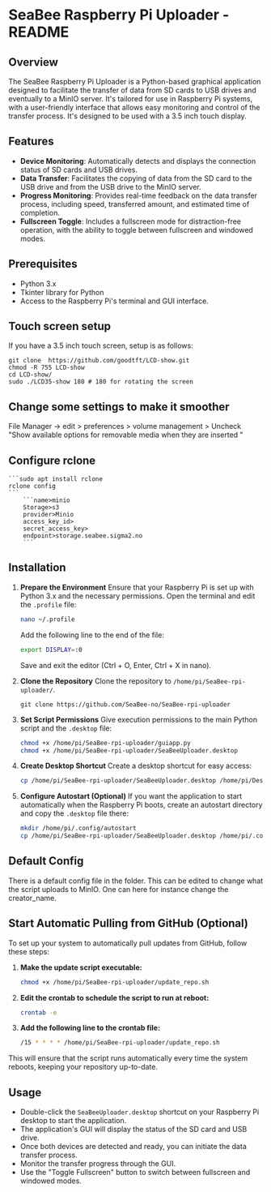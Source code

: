 # SeaBee Raspberry Pi Uploader - README

## Overview
The SeaBee Raspberry Pi Uploader is a Python-based graphical application designed to facilitate the transfer of data from SD cards to USB drives and eventually to a MinIO server. It's tailored for use in Raspberry Pi systems, with a user-friendly interface that allows easy monitoring and control of the transfer process. It's designed to be used with a 3.5 inch touch display.

## Features
- **Device Monitoring**: Automatically detects and displays the connection status of SD cards and USB drives.
- **Data Transfer**: Facilitates the copying of data from the SD card to the USB drive and from the USB drive to the MinIO server.
- **Progress Monitoring**: Provides real-time feedback on the data transfer process, including speed, transferred amount, and estimated time of completion.
- **Fullscreen Toggle**: Includes a fullscreen mode for distraction-free operation, with the ability to toggle between fullscreen and windowed modes.

## Prerequisites
- Python 3.x
- Tkinter library for Python
- Access to the Raspberry Pi's terminal and GUI interface.

## Touch screen setup
If you have a 3.5 inch touch screen, setup is as follows:

    git clone  https://github.com/goodtft/LCD-show.git
    chmod -R 755 LCD-show 
    cd LCD-show/
    sudo ./LCD35-show 180 # 180 for rotating the screen

## Change some settings to make it smoother
File Manager -> edit > preferences > volume management > Uncheck "Show available options for removable media when they are inserted "

## Configure rclone
    ```sudo apt install rclone
    rclone config
    ```
        ```name>minio
        Storage>s3
        provider>Minio
        access_key_id>
        secret_access_key>
        endpoint>storage.seabee.sigma2.no
        ```

## Installation
1. **Prepare the Environment**
    Ensure that your Raspberry Pi is set up with Python 3.x and the necessary permissions. Open the terminal and edit the `.profile` file:

    ```bash
    nano ~/.profile
    ```

    Add the following line to the end of the file:

    ```bash
    export DISPLAY=:0
    ```

    Save and exit the editor (Ctrl + O, Enter, Ctrl + X in nano).

2. **Clone the Repository**
    Clone the repository to `/home/pi/SeaBee-rpi-uploader/`.

    ```git clone https://github.com/SeaBee-no/SeaBee-rpi-uploader```


3. **Set Script Permissions**
    Give execution permissions to the main Python script and the `.desktop` file:

    ```bash
    chmod +x /home/pi/SeaBee-rpi-uploader/guiapp.py
    chmod +x /home/pi/SeaBee-rpi-uploader/SeaBeeUploader.desktop
    ```

4. **Create Desktop Shortcut**
    Create a desktop shortcut for easy access:

    ```bash
    cp /home/pi/SeaBee-rpi-uploader/SeaBeeUploader.desktop /home/pi/Desktop/SeaBeeUploader.desktop
    ```

5. **Configure Autostart (Optional)**
    If you want the application to start automatically when the Raspberry Pi boots, create an autostart directory and copy the `.desktop` file there:

    ```bash
    mkdir /home/pi/.config/autostart
    cp /home/pi/SeaBee-rpi-uploader/SeaBeeUploader.desktop /home/pi/.config/autostart/SeaBeeUploader.desktop
    ```

## Default Config
There is a default config file in the folder. This can be edited to change what the script uploads to MinIO. One can here for instance change the creator_name.


## Start Automatic Pulling from GitHub (Optional)

To set up your system to automatically pull updates from GitHub, follow these steps:

1. **Make the update script executable:**

    ```sh
    chmod +x /home/pi/SeaBee-rpi-uploader/update_repo.sh
    ```

2. **Edit the crontab to schedule the script to run at reboot:**

    ```sh
    crontab -e
    ```

3. **Add the following line to the crontab file:**

    ```sh
    /15 * * * * /home/pi/SeaBee-rpi-uploader/update_repo.sh
    ```

This will ensure that the script runs automatically every time the system reboots, keeping your repository up-to-date.


## Usage
- Double-click the `SeaBeeUploader.desktop` shortcut on your Raspberry Pi desktop to start the application.
- The application's GUI will display the status of the SD card and USB drive.
- Once both devices are detected and ready, you can initiate the data transfer process.
- Monitor the transfer progress through the GUI.
- Use the "Toggle Fullscreen" button to switch between fullscreen and windowed modes.
